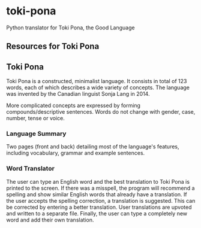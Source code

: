 # toki-pona
Python translator for Toki Pona, the Good Language

## Resources for Toki Pona

## Toki Pona

Toki Pona is a constructed, minimalist language. It consists in total of 123 words, each of which describes a wide variety of concepts. The language was invented by the Canadian linguist Sonja Lang in 2014.

More complicated concepts are expressed by forming compounds/descriptive sentences. Words do not change with gender, case, number, tense or voice.

### Language Summary

Two pages (front and back) detailing most of the language's features, including vocabulary, grammar and example sentences.

### Word Translator

The user can type an English word and the best translation to Toki Pona is printed to the screen. If there was a misspell, the program will recommend a spelling and show similar English words that already have a translation. If the user accepts the spelling correction, a translation is suggested. This can be corrected by entering a better translation. User translations are upvoted and written to a separate file. Finally, the user can type a completely new word and add their own translation.
